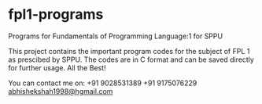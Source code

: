 # fpl1-programs
Programs for Fundamentals of Programming Language:1 for SPPU

This project contains the important program codes for the subject of FPL 1 as prescibed by SPPU.
The codes are in C format and can be saved directly for further usage.
All the Best!

You can contact me on:
+91 9028531389
+91 9175076229
abhishekshah1998@hgmail.com
